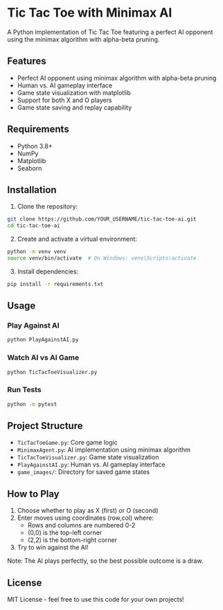# Tic Tac Toe with Minimax AI

A Python implementation of Tic Tac Toe featuring a perfect AI opponent using the minimax algorithm with alpha-beta pruning.

## Features

- Perfect AI opponent using minimax algorithm with alpha-beta pruning
- Human vs. AI gameplay interface
- Game state visualization with matplotlib
- Support for both X and O players
- Game state saving and replay capability

## Requirements

- Python 3.8+
- NumPy
- Matplotlib
- Seaborn

## Installation

1. Clone the repository:
```bash
git clone https://github.com/YOUR_USERNAME/tic-tac-toe-ai.git
cd tic-tac-toe-ai
```

2. Create and activate a virtual environment:
```bash
python -m venv venv
source venv/bin/activate  # On Windows: venv\Scripts\activate
```

3. Install dependencies:
```bash
pip install -r requirements.txt
```

## Usage

### Play Against AI
```bash
python PlayAgainstAI.py
```

### Watch AI vs AI Game
```bash
python TicTacToeVisualizer.py
```

### Run Tests
```bash
python -m pytest
```

## Project Structure

- `TicTacToeGame.py`: Core game logic
- `MinimaxAgent.py`: AI implementation using minimax algorithm
- `TicTacToeVisualizer.py`: Game state visualization
- `PlayAgainstAI.py`: Human vs. AI gameplay interface
- `game_images/`: Directory for saved game states

## How to Play

1. Choose whether to play as X (first) or O (second)
2. Enter moves using coordinates (row,col) where:
   - Rows and columns are numbered 0-2
   - (0,0) is the top-left corner
   - (2,2) is the bottom-right corner
3. Try to win against the AI!

Note: The AI plays perfectly, so the best possible outcome is a draw.

## License

MIT License - feel free to use this code for your own projects! 